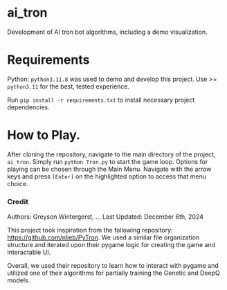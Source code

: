 # ai_tron
Development of AI tron bot algorithms, including a demo visualization. 

# Requirements
Python: `python3.11.8` was used to demo and develop this project. Use >= `python3.11` for the best, tested experience.

Run `pip install -r requirements.txt` to install necessary project dependencies.

# How to Play.
After cloning the repository, navigate to the main directory of the project, `ai_tron`. 
Simply run `python Tron.py` to start the game loop. Options for playing can be chosen through the Main Menu.
Navigate with the arrow keys and press `[Enter]` on the highlighted option to access that menu choice.

### Credit
Authors: Greyson Wintergerst, ...
Last Updated: December 6th, 2024

This project took inspiration from the following repository: https://github.com/nlieb/PyTron.
We used a similar file organization structure and iterated upon their pygame logic for creating the game and
interactable UI.

Overall, we used their repository to learn how to interact with pygame and utilized one of their algorithms for partially training
the Genetic and DeepQ models.
